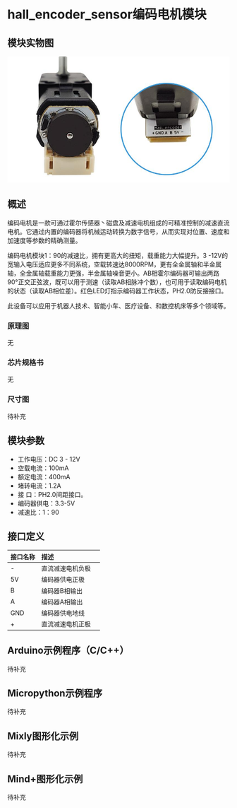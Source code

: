 # hall_encoder_sensor编码电机模块

## 模块实物图

![](hall_encoder_sensor.jpg)

## 概述

编码电机是一款可通过霍尔传感器丶磁盘及减速电机组成的可精准控制的减速直流电机。它通过内置的编码器将机械运动转换为数字信号，从而实现对位置、速度和加速度等参数的精确测量。

编码电机模块1：90的减速比，拥有更高大的扭矩，载重能力大幅提升。3 -12V的宽输入电压适应更多不同系统，空载转速达8000RPM，更有全金属轴和半金属轴，全金属轴载重能力更强，半金属轴噪音更小。AB相霍尔编码器可输出两路90°正交正弦波，既可以用于测速（读取AB相脉冲个数），也可用于读取编码电机的状态（读取AB相位差）。红色LED灯指示编码器工作状态，PH2.0防反接接口。

此设备可以应用于机器人技术、智能小车、医疗设备、和数控机床等多个领域等。

### 原理图

无

### 芯片规格书

无

### 尺寸图

待补充

## 模块参数

- 工作电压：DC 3 - 12V
- 空载电流：100mA
- 额定电流：400mA
- 堵转电流：1.2A
- 接 口：PH2.0间距接口。
- 编码器供电：3.3-5V
- 减速比：1：90

## 接口定义

| 接口名称 | 描述        |  |
| -------- | :---------- | -------- |
| - | 直流减速电机负极 |  |
| 5V | 编码器供电正极 |  |
| B | 编码器B相输出 |  |
| A | 编码器A相输出 |  |
| GND | 编码器供电地线 |  |
| + | 直流减速电机正极 |  |

## Arduino示例程序（C/C++）

待补充

## Micropython示例程序

待补充

## Mixly图形化示例

待补充

## Mind+图形化示例

待补充
